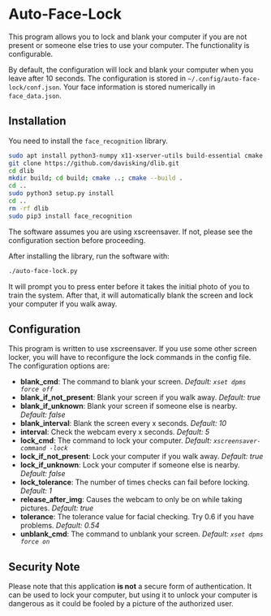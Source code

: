 # Auto-Face-Lock

This program allows you to lock and blank your computer if you are not present or someone else tries to use your computer. The functionality is configurable.

By default, the configuration will lock and blank your computer when you leave after 10 seconds. The configuration is stored in `~/.config/auto-face-lock/conf.json`. Your face information is stored numerically in `face_data.json`.

## Installation

You need to install the `face_recognition` library.

```bash
sudo apt install python3-numpy x11-xserver-utils build-essential cmake
git clone https://github.com/davisking/dlib.git
cd dlib
mkdir build; cd build; cmake ..; cmake --build .
cd ..
sudo python3 setup.py install
cd ..
rm -rf dlib
sudo pip3 install face_recognition
```

The software assumes you are using xscreensaver. If not, please see the configuration section before proceeding.

After installing the library, run the software with:
```bash
./auto-face-lock.py
```
It will prompt you to press enter before it takes the initial photo of you to train the system. After that, it will automatically blank the screen and lock your computer if you walk away.

## Configuration

This program is written to use xscreensaver. If you use some other screen locker, you will have to reconfigure the lock commands in the config file. The configuration options are:

 - **blank_cmd**: The command to blank your screen. *Default: `xset dpms force off`*
 - **blank_if_not_present**: Blank your screen if you walk away. *Default: true*
 - **blank_if_unknown**: Blank your screen if someone else is nearby. *Default: false*
 - **blank_interval**: Blank the screen every x seconds. *Default: 10*
 - **interval**: Check the webcam every x seconds. *Default: 5*
 - **lock_cmd**: The command to lock your computer. *Default: `xscreensaver-command -lock`*
 - **lock_if_not_present**: Lock your computer if you walk away. *Default: true*
 - **lock_if_unknown**: Lock your computer if someone else is nearby. *Default: false*
 - **lock_tolerance**: The number of times checks can fail before locking. *Default: 1*
 - **release_after_img**: Causes the webcam to only be on while taking pictures. *Default: true*
 - **tolerance**: The tolerance value for facial checking. Try 0.6 if you have problems. *Default: 0.54*
 - **unblank_cmd**: The command to unblank your screen. *Default: `xset dpms force on`*

## Security Note

Please note that this application **is not** a secure form of authentication. It can be used to lock your computer, but using it to unlock your computer is dangerous as it could be fooled by a picture of the authorized user.

